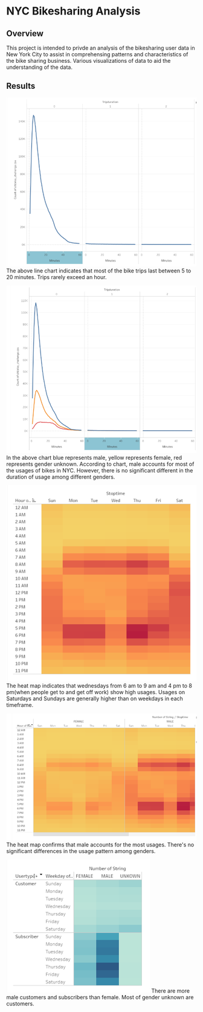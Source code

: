 # NYC Bikesharing Analysis
## Overview
This project is intended to privde an analysis of the bikesharing user data in New York City to assist in comprehensing patterns and characteristics of the bike sharing business. Various visualizations of data to aid the understanding of the data.

## Results
![alt text](https://github.com/tixie0124/bikesharing/blob/main/image/checkout_time_for_customers.PNG)
The above line chart indicates that most of the bike trips last between 5 to 20 minutes. Trips rarely exceed an hour.

![alt text](https://github.com/tixie0124/bikesharing/blob/main/image/check_out_times_by_gender.PNG)
In the above chart blue represents male, yellow represents female, red represents gender unknown. According to chart, male accounts for most of the usages of bikes in NYC. However, there is no significant different in the duration of usage among different genders.

![alt text](https://github.com/tixie0124/bikesharing/blob/main/image/heat_map.PNG)
The heat map indicates that wednesdays from 6 am to 9 am and 4 pm to 8 pm(when people get to and get off work) show high usages. Usages on Saturdays and Sundays are generally higher than on weekdays in each timeframe. 


![alt text](https://github.com/tixie0124/bikesharing/blob/main/image/heat_map_by_gender.PNG)
The heat map confirms that male accounts for the most usages. There's no significant differences in the usage pattern among genders.


![alt text](https://github.com/tixie0124/bikesharing/blob/main/image/trips_by_gender.PNG)
There are more male customers and subscribers than female. Most of gender unknown are customers.
